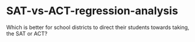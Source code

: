 # SAT-vs-ACT-regression-analysis
Which is better for school districts to direct their students towards taking, the SAT or ACT? 
